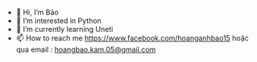 - 👋 Hi, I’m Bảo
- 👀 I’m interested in Python
- 🌱 I’m currently learning Uneti
- 📫 How to reach me https://www.facebook.com/hoanganhbao15 hoặc  qua email : hoangbao.kam.05@gmail.com

<!---
keanhoang15/keanhoang15 is a ✨ special ✨ repository because its `README.md` (this file) appears on your GitHub profile.
You can click the Preview link to take a look at your changes.
--->
